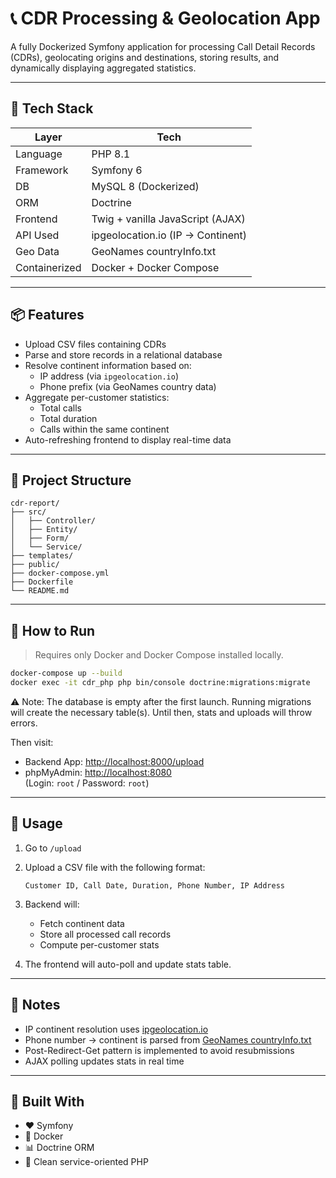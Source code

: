 # 📞 CDR Processing & Geolocation App

A fully Dockerized Symfony application for processing Call Detail Records (CDRs), geolocating origins and destinations, storing results, and dynamically displaying aggregated statistics.

---

## 🧠 Tech Stack

| Layer         | Tech                             |
|---------------|----------------------------------|
| Language      | PHP 8.1                          |
| Framework     | Symfony 6                        |
| DB            | MySQL 8 (Dockerized)             |
| ORM           | Doctrine                         |
| Frontend      | Twig + vanilla JavaScript (AJAX) |
| API Used      | ipgeolocation.io (IP → Continent)|
| Geo Data      | GeoNames countryInfo.txt         |
| Containerized | Docker + Docker Compose          |

---

## 📦 Features

- Upload CSV files containing CDRs
- Parse and store records in a relational database
- Resolve continent information based on:
  - IP address (via `ipgeolocation.io`)
  - Phone prefix (via GeoNames country data)
- Aggregate per-customer statistics:
  - Total calls
  - Total duration
  - Calls within the same continent
- Auto-refreshing frontend to display real-time data

---

## 🧱 Project Structure

```
cdr-report/
├── src/
│   ├── Controller/
│   ├── Entity/
│   ├── Form/
│   └── Service/
├── templates/
├── public/
├── docker-compose.yml
├── Dockerfile
└── README.md
```

---

## 🚀 How to Run

> Requires only Docker and Docker Compose installed locally.

```bash
docker-compose up --build
docker exec -it cdr_php php bin/console doctrine:migrations:migrate
```
⚠️ Note: The database is empty after the first launch. Running migrations will create the necessary table(s). Until then, stats and uploads will throw errors.

Then visit:

- Backend App: [http://localhost:8000/upload](http://localhost:8000/upload)
- phpMyAdmin: [http://localhost:8080](http://localhost:8080)  
  (Login: `root` / Password: `root`)

---

## 📝 Usage

1. Go to `/upload`
2. Upload a CSV file with the following format:

   ```
   Customer ID, Call Date, Duration, Phone Number, IP Address
   ```

3. Backend will:
   - Fetch continent data
   - Store all processed call records
   - Compute per-customer stats

4. The frontend will auto-poll and update stats table.

---

## 🧠 Notes

- IP continent resolution uses [ipgeolocation.io](https://ipgeolocation.io/documentation.html)
- Phone number → continent is parsed from [GeoNames countryInfo.txt](http://download.geonames.org/export/dump/countryInfo.txt)
- Post-Redirect-Get pattern is implemented to avoid resubmissions
- AJAX polling updates stats in real time

---

## 🐘 Built With

- ❤️ Symfony
- 🐳 Docker
- 📊 Doctrine ORM
- 🧠 Clean service-oriented PHP